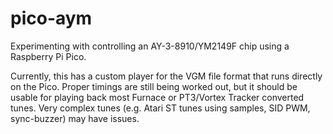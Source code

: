 # pico-aym
Experimenting with controlling an AY-3-8910/YM2149F chip using a Raspberry Pi Pico.

Currently, this has a custom player for the VGM file format that runs directly on the Pico. Proper timings are still being worked out, but it should be usable for playing back most Furnace or PT3/Vortex Tracker converted tunes. Very complex tunes (e.g. Atari ST tunes using samples, SID PWM, sync-buzzer) may have issues.